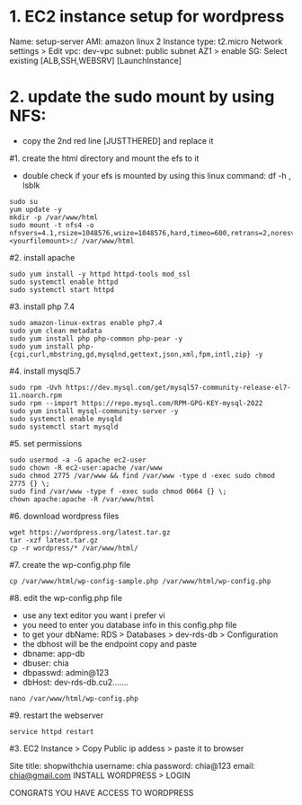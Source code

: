 # 1. EC2 instance setup for wordpress
Name: setup-server
AMI: amazon linux 2
Instance type: t2.micro
Network settings > Edit
vpc: dev-vpc
subnet: public subnet AZ1 > enable
SG: Select existing [ALB,SSH,WEBSRV]
[LaunchInstance]


# 2. update the sudo mount by using NFS:
- copy the 2nd red line [JUSTTHERED] and replace it 


#1. create the html directory and mount the efs to it
- double check if your efs is mounted by using this linux command: df -h , lsblk

```
sudo su
yum update -y
mkdir -p /var/www/html
sudo mount -t nfs4 -o nfsvers=4.1,rsize=1048576,wsize=1048576,hard,timeo=600,retrans=2,noresvport <yourfilemount>:/ /var/www/html
```

#2. install apache 

```
sudo yum install -y httpd httpd-tools mod_ssl
sudo systemctl enable httpd 
sudo systemctl start httpd
```

#3. install php 7.4

```
sudo amazon-linux-extras enable php7.4
sudo yum clean metadata
sudo yum install php php-common php-pear -y
sudo yum install php-{cgi,curl,mbstring,gd,mysqlnd,gettext,json,xml,fpm,intl,zip} -y
```

#4. install mysql5.7

```
sudo rpm -Uvh https://dev.mysql.com/get/mysql57-community-release-el7-11.noarch.rpm
sudo rpm --import https://repo.mysql.com/RPM-GPG-KEY-mysql-2022
sudo yum install mysql-community-server -y
sudo systemctl enable mysqld
sudo systemctl start mysqld
```

#5. set permissions

```
sudo usermod -a -G apache ec2-user
sudo chown -R ec2-user:apache /var/www
sudo chmod 2775 /var/www && find /var/www -type d -exec sudo chmod 2775 {} \;
sudo find /var/www -type f -exec sudo chmod 0664 {} \;
chown apache:apache -R /var/www/html 
```

#6. download wordpress files

```
wget https://wordpress.org/latest.tar.gz
tar -xzf latest.tar.gz
cp -r wordpress/* /var/www/html/
```

#7. create the wp-config.php file

```
cp /var/www/html/wp-config-sample.php /var/www/html/wp-config.php
```

#8. edit the wp-config.php file
- use any text editor you want i prefer vi
- you need to enter you database info in this config.php file
- to get your dbName: RDS > Databases > dev-rds-db > Configuration
- the dbhost will be the endpoint copy and paste
- dbname: app-db
- dbuser: chia
- dbpasswd: admin@123
- dbHost: dev-rds-db.cu2.......

```
nano /var/www/html/wp-config.php
```

#9. restart the webserver

```
service httpd restart
```

#3. EC2 Instance > Copy Public ip addess > paste it to browser

Site title: shopwithchia
username: chia
password: chia@123
email: chia@gmail.com
INSTALL WORDPRESS > LOGIN


CONGRATS YOU HAVE ACCESS TO WORDPRESS

